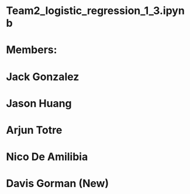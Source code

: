 # Team2_logistic_regression_1_3.ipynb
# Members:
# Jack Gonzalez
# Jason Huang
# Arjun Totre
# Nico De Amilibia
# Davis Gorman (New)
